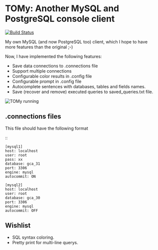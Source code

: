 TOMy: Another MySQL and PostgreSQL console client
=================================================

[![Build Status](https://travis-ci.org/Abuelodelanada/TOMy.png?branch=master)](https://travis-ci.org/Abuelodelanada/TOMy)

My own MySQL (and now PostgreSQL too) client, which I hope to have more features than the original ;-)

Now, I have implemented the following features:

 - Save data connections to .connections file
 - Support multiple connections
 - Configurable color results in .config file
 - Configurable prompt in .config file
 - Autocomplete sentences with databases, tables and fields names.
 - Save (recover and remove) executed queries to saved_queries.txt file.


![TOMy running](https://raw.github.com/Abuelodelanada/tomy/master/img/example.png "TOMy running")

.connections files
------------------

This file should have the following format

::

    [mysql1]
    host: localhost
    user: root
    pass: xx
    database: gca_31
    port: 3306
    engine: mysql
    autocommit: ON

    [mysql2]
    host: localhost
    user: root
    database: gca_30
    port: 3306
    engine: mysql
    autocommit: OFF



Wishlist
--------

 - SQL syntax coloring.
 - Pretty print for multi-line querys.
